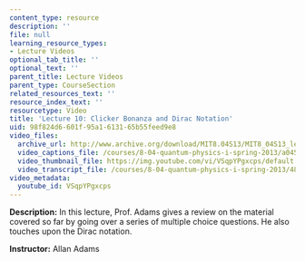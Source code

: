 ```yaml
---
content_type: resource
description: ''
file: null
learning_resource_types:
- Lecture Videos
optional_tab_title: ''
optional_text: ''
parent_title: Lecture Videos
parent_type: CourseSection
related_resources_text: ''
resource_index_text: ''
resourcetype: Video
title: 'Lecture 10: Clicker Bonanza and Dirac Notation'
uid: 98f824d6-601f-95a1-6131-65b55feed9e8
video_files:
  archive_url: http://www.archive.org/download/MIT8.04S13/MIT8_04S13_lec10_300k.mp4
  video_captions_file: /courses/8-04-quantum-physics-i-spring-2013/a0453bbb588e51b29d6b495e10de40e1_VSqpYPgxcps.vtt
  video_thumbnail_file: https://img.youtube.com/vi/VSqpYPgxcps/default.jpg
  video_transcript_file: /courses/8-04-quantum-physics-i-spring-2013/4834af67a8162364522a3d7f943f65d4_VSqpYPgxcps.pdf
video_metadata:
  youtube_id: VSqpYPgxcps
---
```


**Description:** In this lecture, Prof. Adams gives a review on the material covered so far by going over a series of multiple choice questions. He also touches upon the Dirac notation.

**Instructor:** Allan Adams
